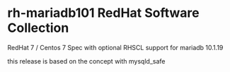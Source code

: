 # rh-mariadb101 RedHat Software Collection #
RedHat 7 / Centos 7 Spec with optional RHSCL support for mariadb 10.1.19

this release is based on the concept with mysqld_safe
